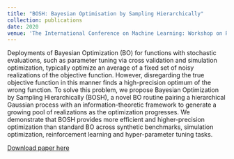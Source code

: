 ```yaml
---
title: "BOSH: Bayesian Optimisation by Sampling Hierarchically"
collection: publications
date: 2020
venue: 'The International Conference on Machine Learning: Workshop on Real World Experimental Design and Active Learning (ICML:RealML)'
---
```

Deployments of Bayesian Optimization (BO) for functions with stochastic evaluations, such as parameter tuning via cross validation and simulation optimization, typically optimize an average of a fixed set of noisy realizations of the objective function. However, disregarding the true objective function in this manner finds a high-precision optimum of the wrong function. To solve this problem, we propose Bayesian Optimization by Sampling Hierarchically (BOSH), a novel BO routine pairing a hierarchical Gaussian process with an information-theoretic framework to generate a growing pool of realizations as the optimization progresses. We demonstrate that BOSH provides more efficient and higher-precision optimization than standard BO across synthetic benchmarks, simulation optimization, reinforcement learning and hyper-parameter tuning tasks.

[Download paper here](http://henrymoss.github.io/files/BOSH.pdf)

